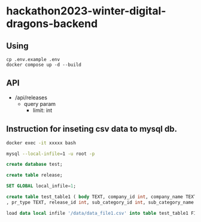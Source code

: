 # hackathon2023-winter-digital-dragons-backend

## Using

```Shell
cp .env.example .env
docker compose up -d --build
```

## API

- /api/releases
  - query param
    - limit: int



## Instruction for inseting csv data to mysql db.

```bash
docker exec -it xxxxx bash
```

```bash
mysql --local-infile=1 -u root -p
```

```sql
create database test;
```

```sql
create table release;
```

```sql
SET GLOBAL local_infile=1;
```

```sql
create table test_table1 ( body TEXT, company_id int, company_name TEXT, created_at TEXT, lead_paragraph TEXT, main_category_id int, main_category_name TEXT, main_image TEXT, main_image_fastly TEXT
, pr_type TEXT, release_id int, sub_category_id int, sub_category_name TEXT, subtitle TEXT, title TEXT, url TEXT );
```

```sql
load data local infile '/data/data_file1.csv' into table test_table1 FIELDS TERMINATED BY ',' ENCLOSED BY '"' LINES TERMINATED BY '\r\n' IGNORE 1 LINES;
```